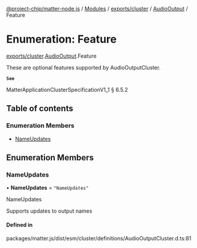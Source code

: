 [@project-chip/matter-node.js](../README.md) / [Modules](../modules.md) / [exports/cluster](../modules/exports_cluster.md) / [AudioOutput](../modules/exports_cluster.AudioOutput.md) / Feature

# Enumeration: Feature

[exports/cluster](../modules/exports_cluster.md).[AudioOutput](../modules/exports_cluster.AudioOutput.md).Feature

These are optional features supported by AudioOutputCluster.

**`See`**

MatterApplicationClusterSpecificationV1_1 § 6.5.2

## Table of contents

### Enumeration Members

- [NameUpdates](exports_cluster.AudioOutput.Feature.md#nameupdates)

## Enumeration Members

### NameUpdates

• **NameUpdates** = ``"NameUpdates"``

NameUpdates

Supports updates to output names

#### Defined in

packages/matter.js/dist/esm/cluster/definitions/AudioOutputCluster.d.ts:81
